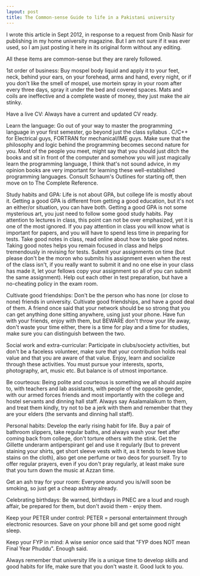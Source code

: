 ```yaml
---
layout: post
title: The Common-sense Guide to life in a Pakistani university
---
```


I wrote this article in Sept 2012, in response to a request from Onib Nasir for publishing in my home university magazine. But I am not sure if it was ever used, so I am just posting it here in its original form without any editing. 

All these items are common-sense but they are rarely followed.

1st order of business: Buy mospel body liquid and apply it to your feet, neck, behind your ears, on your forehead, arms and hand, every night, or if you don't like the smell of mospel, use mortein spray in your room after every three days, spray it under the bed and covered spaces. Mats and coils are ineffective and a complete waste of money, they just make the air stinky. 

Have a live CV: Always have a current and updated CV ready.

Learn the language: Go out of your way to master the programming language in your first semester, go beyond just the class syllabus . C/C++ for Electrical guys, FORTRAN for mechanical/IME guys. Make sure that the philosophy and logic behind the programming becomes second nature for you. Most of the people you meet, might say that you should just ditch the books and sit in front of the computer and somehow you will just magically learn the programming language, I think that's not sound advice, in my opinion books are very important for learning these well-established programming languages. Consult Schaum's Outlines for starting off, then move on to The Complete Reference. 

Study habits and GPA: Life is not about GPA, but college life is mostly about it. Getting a good GPA is different from getting a good education, but it's not an either/or situation, you can have both. Getting a good GPA is not some mysterious art, you just need to follow some good study habits. Pay attention to lectures in class, this point can not be over emphasized, yet it is one of the most ignored. If you pay attention in class you will know what is important for papers, and you will have to spend less time in preparing for tests. Take good notes in class, read online about how to take good notes. Taking good notes helps you remain focused in class and helps tremendously in revising for tests. Submit your assignments on time (but please don't be the moron who submits his assignment even when the rest of the class isn't, if you really want to submit it and no one else in your class has made it, let your fellows copy your assignment so all of you can submit the same assignment). Help out each other in test preparation, but have a no-cheating policy in the exam room. 

Cultivate good friendships: Don't be the person who has none (or close to none) friends in university. Cultivate good friendships, and have a good deal of them. A friend once said that your network should be so strong that you can get anything done sitting anywhere, using just your phone. Have fun with your friends, enjoy with them, but BEWARE don't throw your life away, don't waste your time either, there is a time for play and a time for studies, make sure you can distinguish between the two. 

Social work and extra-curricular: Participate in clubs/society activities, but don't be a faceless volunteer, make sure that your contribution holds real value and that you are aware of that value. Enjoy, learn and socialize through these activities. You must pursue your interests, sports, photography, art, music etc. But balance is of utmost importance.

Be courteous: Being polite and courteous is something we all should aspire to, with teachers and lab assistants, with people of the opposite gender, with our armed forces friends and most importantly with the college and hostel servants and dinning hall staff. Always say Asalamalaikum to them, and treat them kindly, try not to be a jerk with them and remember that they are your elders (the servants and dinning hall staff).

Personal habits: Develop the early rising habit for life. Buy a pair of bathroom slippers, take regular baths, and always wash your feet after coming back from college, don't torture others with the stink. Get the Gillette underarm antiperspirant gel and use it regularly (but to prevent staining your shirts, get short sleeve vests with it, as it tends to leave blue stains on the cloth), also get one perfume or two deos for yourself. Try to offer regular prayers, even if you don't pray regularly, at least make sure that you turn down the music at Azzan time.

Get an ash tray for your room: Everyone around you is/will soon be smoking, so just get a cheap ashtray already.

Celebrating birthdays: Be warned, birthdays in PNEC are a loud and rough affair, be prepared for them, but don't avoid them - enjoy them. 

Keep your PETER under control: PETER = personal entertainment through electronic resources. Save on your phone bill and get some good night sleep. 

Keep your FYP in mind: A wise senior once said that "FYP does NOT mean Final Year Phuddu". Enough said.

Always remember that university life is a unique time to develop skills and good habits for life, make sure that you don't waste it. Good luck to you.

